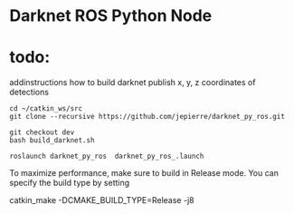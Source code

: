 # Darknet ROS Python Node

# todo: 
addinstructions how to build darknet
publish x,  y, z coordinates of detections


```
cd ~/catkin_ws/src
git clone --recursive https://github.com/jepierre/darknet_py_ros.git

git checkout dev
bash build_darknet.sh

roslaunch darknet_py_ros  darknet_py_ros_.launch
```

To maximize performance, make sure to build in Release mode. You can specify the build type by setting

catkin_make -DCMAKE_BUILD_TYPE=Release -j8